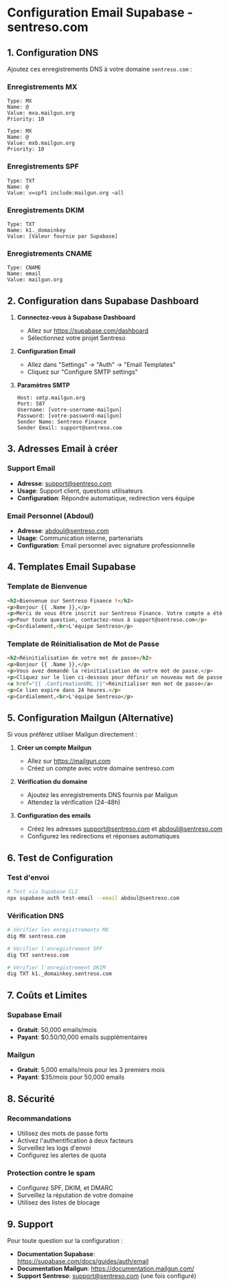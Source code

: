 # Configuration Email Supabase - sentreso.com

## 1. Configuration DNS

Ajoutez ces enregistrements DNS à votre domaine `sentreso.com` :

### Enregistrements MX
```
Type: MX
Name: @
Value: mxa.mailgun.org
Priority: 10

Type: MX
Name: @
Value: mxb.mailgun.org
Priority: 10
```

### Enregistrements SPF
```
Type: TXT
Name: @
Value: v=spf1 include:mailgun.org ~all
```

### Enregistrements DKIM
```
Type: TXT
Name: k1._domainkey
Value: [Valeur fournie par Supabase]
```

### Enregistrements CNAME
```
Type: CNAME
Name: email
Value: mailgun.org
```

## 2. Configuration dans Supabase Dashboard

1. **Connectez-vous à Supabase Dashboard**
   - Allez sur https://supabase.com/dashboard
   - Sélectionnez votre projet Sentreso

2. **Configuration Email**
   - Allez dans "Settings" → "Auth" → "Email Templates"
   - Cliquez sur "Configure SMTP settings"

3. **Paramètres SMTP**
   ```
   Host: smtp.mailgun.org
   Port: 587
   Username: [votre-username-mailgun]
   Password: [votre-password-mailgun]
   Sender Name: Sentreso Finance
   Sender Email: support@sentreso.com
   ```

## 3. Adresses Email à créer

### Support Email
- **Adresse**: support@sentreso.com
- **Usage**: Support client, questions utilisateurs
- **Configuration**: Répondre automatique, redirection vers équipe

### Email Personnel (Abdoul)
- **Adresse**: abdoul@sentreso.com
- **Usage**: Communication interne, partenariats
- **Configuration**: Email personnel avec signature professionnelle

## 4. Templates Email Supabase

### Template de Bienvenue
```html
<h2>Bienvenue sur Sentreso Finance !</h2>
<p>Bonjour {{ .Name }},</p>
<p>Merci de vous être inscrit sur Sentreso Finance. Votre compte a été créé avec succès.</p>
<p>Pour toute question, contactez-nous à support@sentreso.com</p>
<p>Cordialement,<br>L'équipe Sentreso</p>
```

### Template de Réinitialisation de Mot de Passe
```html
<h2>Réinitialisation de votre mot de passe</h2>
<p>Bonjour {{ .Name }},</p>
<p>Vous avez demandé la réinitialisation de votre mot de passe.</p>
<p>Cliquez sur le lien ci-dessous pour définir un nouveau mot de passe :</p>
<a href="{{ .ConfirmationURL }}">Réinitialiser mon mot de passe</a>
<p>Ce lien expire dans 24 heures.</p>
<p>Cordialement,<br>L'équipe Sentreso</p>
```

## 5. Configuration Mailgun (Alternative)

Si vous préférez utiliser Mailgun directement :

1. **Créer un compte Mailgun**
   - Allez sur https://mailgun.com
   - Créez un compte avec votre domaine sentreso.com

2. **Vérification du domaine**
   - Ajoutez les enregistrements DNS fournis par Mailgun
   - Attendez la vérification (24-48h)

3. **Configuration des emails**
   - Créez les adresses support@sentreso.com et abdoul@sentreso.com
   - Configurez les redirections et réponses automatiques

## 6. Test de Configuration

### Test d'envoi
```bash
# Test via Supabase CLI
npx supabase auth test-email --email abdoul@sentreso.com
```

### Vérification DNS
```bash
# Vérifier les enregistrements MX
dig MX sentreso.com

# Vérifier l'enregistrement SPF
dig TXT sentreso.com

# Vérifier l'enregistrement DKIM
dig TXT k1._domainkey.sentreso.com
```

## 7. Coûts et Limites

### Supabase Email
- **Gratuit**: 50,000 emails/mois
- **Payant**: $0.50/10,000 emails supplémentaires

### Mailgun
- **Gratuit**: 5,000 emails/mois pour les 3 premiers mois
- **Payant**: $35/mois pour 50,000 emails

## 8. Sécurité

### Recommandations
- Utilisez des mots de passe forts
- Activez l'authentification à deux facteurs
- Surveillez les logs d'envoi
- Configurez les alertes de quota

### Protection contre le spam
- Configurez SPF, DKIM, et DMARC
- Surveillez la réputation de votre domaine
- Utilisez des listes de blocage

## 9. Support

Pour toute question sur la configuration :
- **Documentation Supabase**: https://supabase.com/docs/guides/auth/email
- **Documentation Mailgun**: https://documentation.mailgun.com/
- **Support Sentreso**: support@sentreso.com (une fois configuré)
